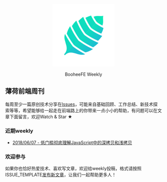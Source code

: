 <p align="center">
	<img width="200" height="200" src="assets/img/logo.png" alt="logo">
	<p align="center">BooheeFE Weekly</p>
</p>

## 薄荷前端周刊
每周至少一篇原创技术分享在[Issues](https://github.com/BooheeFE/weekly/issues)，可能来自基础回顾、工作总结、新技术探索等等，希望能够给一起走在前端路上的你带来一点小小的帮助，有问题可以在文章下面留言，欢迎Watch & Star ★

### 近期weekly
- [2018/06/07 - 低门槛彻底理解JavaScript中的深拷贝和浅拷贝](https://github.com/BooheeFE/weekly/issues/1)

### 欢迎参与
如果你也恰好热爱技术、喜欢写文章，欢迎给weekly投稿，格式请按照ISSUE_TEMPLATE[发布新文章](https://github.com/BooheeFE/weekly/issues/new?template=new+article.md)，让我们一起帮助更多人！
